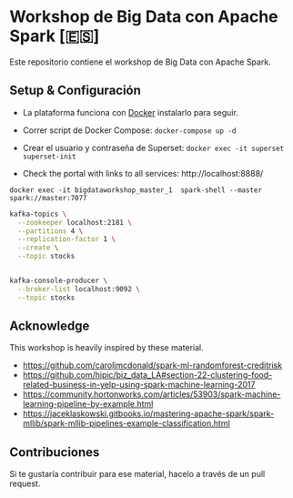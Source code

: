 # Workshop de Big Data con Apache Spark [🇪🇸]
Este repositorio contiene el workshop de Big Data con Apache Spark.

## Setup & Configuración
* La plataforma funciona con [Docker](https://docs.docker.com/engine/installation/) instalarlo para seguir.

* Correr script de Docker Compose: `docker-compose up -d`
* Crear el usuario y contraseña de Superset: `docker exec -it superset superset-init`
* Check the portal with links to all services: http://localhost:8888/



`docker exec -it bigdataworkshop_master_1  spark-shell --master spark://master:7077`


```bash
kafka-topics \
  --zookeeper localhost:2181 \
  --partitions 4 \
  --replication-factor 1 \
  --create \
  --topic stocks


kafka-console-producer \
  --broker-list localhost:9092 \
  --topic stocks
 ```



## Acknowledge
This workshop is heavily inspired by these material.

* https://github.com/caroljmcdonald/spark-ml-randomforest-creditrisk
* https://github.com/hipic/biz_data_LA#section-22-clustering-food-related-business-in-yelp-using-spark-machine-learning-2017
* https://community.hortonworks.com/articles/53903/spark-machine-learning-pipeline-by-example.html
* https://jaceklaskowski.gitbooks.io/mastering-apache-spark/spark-mllib/spark-mllib-pipelines-example-classification.html

## Contribuciones
Si te gustaría contribuir para ese material, hacelo a través de un pull request.
